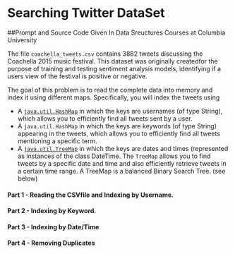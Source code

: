 # Searching Twitter DataSet
##Prompt and Source Code Given In Data Sreuctures Courses at Columbia University 

The file `coachella_tweets.csv` contains 3882 tweets discussing the Coachella 2015 music festival. This dataset was originally createdfor the purpose of training and testing sentiment analysis models, identifying if a users view of the festival is positive or negative. 

The goal of this problem is to read the complete data into memory and index it using different maps. Specifically, you will index the tweets using

* A [`java.util.HashMap`](https://docs.oracle.com/javase/8/docs/api/java/util/HashMap.html) in which the keys are usernames (of type String), which allows you to efficiently find all tweets sent by a user. 
* A `java.util.HashMap` in which the keys are keywords (of type String) appearing in the tweets, which allows you to efficiently find all tweets mentioning a specific term. 
* A [`java.util.TreeMap`](https://docs.oracle.com/javase/8/docs/api/java/util/TreeMap.html) in which the keys are dates and times (represented as instances of the class DateTime. The `TreeMap` allows you to find tweets by a specific date and time and also efficiently retrieve tweets in a certain time range. A TreeMap is a balanced Binary Search Tree. (see below)



#### Part 1 - Reading the CSVfile and Indexing by Username. 
#### Part 2 - Indexing by Keyword. 
#### Part 3 - Indexing by Date/Time 
#### Part 4 - Removing Duplicates 
